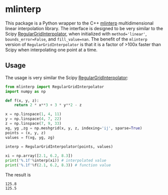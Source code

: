 # mlinterp

This package is a Python wrapper to the C++ [mlinterp](https://github.com/parsiad/mlinterp) multidimensional linear interpolation library. The interface is designed to be very similar to the Scipy [RegularGridInterpolator](https://docs.scipy.org/doc/scipy/reference/generated/scipy.interpolate.RegularGridInterpolator.html), when initialized with `method='linear'`, `bounds_error=False`, and `fill_value=nan`. The benefit of the `mlinterp` version of `RegularGridInterpolator` is that it is a factor of >100x faster than Scipy when interpolating one point at a time.

## Usage

The usage is very similar the Scipy [RegularGridInterpolator](https://docs.scipy.org/doc/scipy/reference/generated/scipy.interpolate.RegularGridInterpolator.html):

```python
from mlinterp import RegularGridInterpolator
import numpy as np

def f(x, y, z):
    return 2 * x**3 + 3 * y**2 - z

x = np.linspace(1, 4, 11)
y = np.linspace(4, 7, 22)
z = np.linspace(7, 9, 33)
xg, yg ,zg = np.meshgrid(x, y, z, indexing='ij', sparse=True)
points = (x, y, z)
values = f(xg, yg, zg)
 
interp = RegularGridInterpolator(points, values)

xi = np.array([2.1, 6.2, 8.3])
print('%.1f'%interp(xi)) # interpolated value
print('%.1f'%f(2.1, 6.2, 8.3)) # function value
```

The result is

```
125.8
125.5
```

